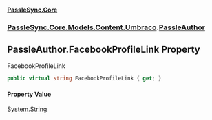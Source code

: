 #### [PassleSync.Core](index.md 'index')
### [PassleSync.Core.Models.Content.Umbraco](PassleSync.Core.Models.Content.Umbraco.md 'PassleSync.Core.Models.Content.Umbraco').[PassleAuthor](PassleSync.Core.Models.Content.Umbraco.PassleAuthor.md 'PassleSync.Core.Models.Content.Umbraco.PassleAuthor')

## PassleAuthor.FacebookProfileLink Property

FacebookProfileLink

```csharp
public virtual string FacebookProfileLink { get; }
```

#### Property Value
[System.String](https://docs.microsoft.com/en-us/dotnet/api/System.String 'System.String')